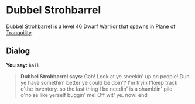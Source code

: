 # Dubbel Strohbarrel



[Dubbel Strohbarrel](/npc/203425) is a level 46 Dwarf Warrior that spawns in [Plane of Tranquility](/zone/203).



## Dialog

**You say:** `hail`



>**Dubbel Strohbarrel says:** Gah! Look at ye sneekin' up on people! Dun ye have somethin' better ye could be doin'?  I'm tryin t'keep track o'the inventory. so the last thing I be needin' is a shamblin' pile o'noise like yerself buggin' me!  Off wit' ye. now!
end
